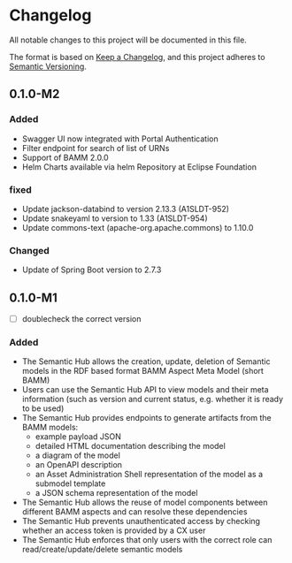 # Changelog
All notable changes to this project will be documented in this file.

The format is based on [Keep a Changelog](https://keepachangelog.com/en/1.0.0/),
and this project adheres to [Semantic Versioning](https://semver.org/spec/v2.0.0.html).

## 0.1.0-M2

### Added
- Swagger UI now integrated with Portal Authentication
- Filter endpoint for search of list of URNs
- Support of BAMM 2.0.0
- Helm Charts available via helm Repository at Eclipse Foundation

 ### fixed
- Update jackson-databind to version 2.13.3 (A1SLDT-952)
- Update snakeyaml to version to 1.33 (A1SLDT-954)
- Update commons-text (apache-org.apache.commons) to 1.10.0

### Changed
- Update of Spring Boot version to 2.7.3

## 0.1.0-M1
- [ ] doublecheck the correct version

### Added
- The Semantic Hub allows the creation, update, deletion of Semantic models in the RDF based format BAMM Aspect Meta Model (short BAMM)
- Users can use the Semantic Hub API to view models and their meta information (such as version and current status, e.g. whether it is ready to be used)
- The Semantic Hub provides endpoints to generate artifacts from the BAMM models:
  - example payload JSON
  - detailed HTML documentation describing the model
  - a diagram of the model
  - an OpenAPI description
  - an Asset Administration Shell representation of the model as a submodel template
  - a JSON schema representation of the model
- The Semantic Hub allows the reuse of model components between different BAMM aspects and can resolve these dependencies
- The Semantic Hub prevents unauthenticated access by checking whether an access token is provided by a CX user
- The Semantic Hub enforces that only users with the correct role can read/create/update/delete semantic models
